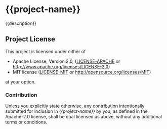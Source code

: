 # {{project-name}}
{{description}}

## Project License
This project is licensed under either of

- Apache License, Version 2.0, ([LICENSE-APACHE](LICENSE-APACHE) or
  http://www.apache.org/licenses/LICENSE-2.0)
- MIT license ([LICENSE-MIT](LICENSE-MIT) or
  http://opensource.org/licenses/MIT)

at your option.

### Contribution
Unless you explicitly state otherwise, any contribution intentionally submitted
for inclusion in *{{project-name}}* by you, as defined in the Apache-2.0 license,
shall be dual licensed as above, without any additional terms or conditions.
